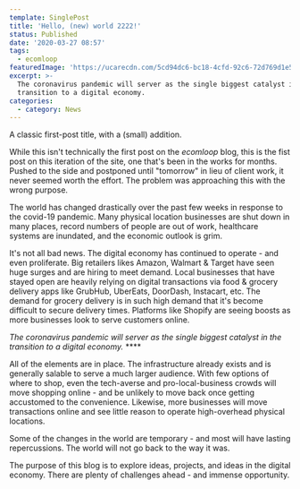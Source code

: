 ```yaml
---
template: SinglePost
title: 'Hello, (new) world 2222!'
status: Published
date: '2020-03-27 08:57'
tags:
  - ecomloop
featuredImage: 'https://ucarecdn.com/5cd94dc6-bc18-4cfd-92c6-72d769d1e503/'
excerpt: >-
  The coronavirus pandemic will server as the single biggest catalyst in the
  transition to a digital economy.
categories:
  - category: News
---
```

A classic first-post title, with a (small) addition.

While this isn't technically the first post on the _ecomloop_ blog, this is the fist post on this iteration of the site, one that's been in the works for months. Pushed to the side and postponed until "tomorrow" in lieu of client work, it never seemed worth the effort. The problem was approaching this with the wrong purpose.

The world has changed drastically over the past few weeks in response to the covid-19 pandemic. Many physical location businesses are shut down in many places, record numbers of people are out of work, healthcare systems are inundated, and the economic outlook is grim.

It's not all bad news. The digital economy has continued to operate - and even proliferate. Big retailers likes Amazon, Walmart & Target have seen huge surges and are hiring to meet demand. Local businesses that have stayed open are heavily relying on digital transactions via food & grocery delivery apps like GrubHub, UberEats, DoorDash, Instacart, etc. The demand for grocery delivery is in such high demand that it's become difficult to secure delivery times. Platforms like Shopify are seeing boosts as more businesses look to serve customers online.

_The coronavirus pandemic will server as the single biggest catalyst in the transition to a digital economy._ ****

All of the elements are in place. The infrastructure already exists and is generally salable to serve a much larger audience. With few options of where to shop, even the tech-averse and pro-local-business crowds will move shopping online - and be unlikely to move back once getting accustomed to the convenience. Likewise, more businesses will move transactions online and see little reason to operate high-overhead physical locations.

Some of the changes in the world are temporary - and most will have lasting repercussions. The world will not go back to the way it was.

The purpose of this blog is to explore ideas, projects, and ideas in the digital economy. There are plenty of challenges ahead - and immense opportunity.
